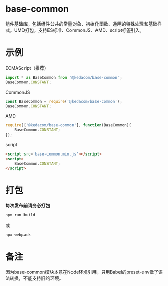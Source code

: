 # base-common
组件基础库，包括组件公共的常量对象、初始化函数、通用的特殊处理和基础样式。UMD打包，支持ES标准、CommonJS、AMD、script标签引入。

# 示例
ECMAScript（推荐）
```javascript
import * as BaseCommon from '@kedacom/base-common';
BaseCommon.CONSTANT;
```
CommonJS
```javascript
const BaseCommon = require('@kedacom/base-common');
BaseCommon.CONSTANT;
```
AMD
```javascript
require(['@kedacom/base-common'], function(BaseCommon){
    BaseCommon.CONSTANT;
});
```
script
```html
<script src='base-common.min.js'></script>
<script>
    BaseCommon.CONSTANT;
</script>
```

# 打包
**每次发布前请务必打包**
```shell
npm run build
```
或
```shell
npx webpack
```

# 备注
因为base-common模块本意在Node环境引用，只用Babel的preset-env做了语法转换，不能支持旧的环境。